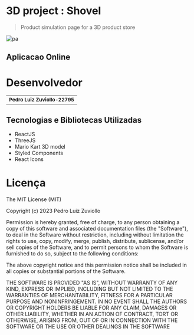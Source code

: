 # 3D project : Shovel

> Product simulation page for a 3D product store
> 
![pa](https://github.com/preduouh/graphc/assets/58116134/2f3cd983-a618-4936-ada2-e7546c71cc55)


## Aplicacao Online


# Desenvolvedor
<table>
  <tr>
    <td align="center">
        <sub>
          <b>Pedro Luiz Zuviollo-22795</b>
        </sub>
    </td>
  </tr>
</table>

## Tecnologias e Bibliotecas Utilizadas
* ReactJS
* ThreeJS
* Mario Kart 3D model
* Styled Components
* React Icons

# Licença
The MIT License (MIT)

Copyright (c) 2023 Pedro Luiz Zuviollo

Permission is hereby granted, free of charge, to any person obtaining a copy of this software and associated documentation files (the "Software"), to deal in the Software without restriction, including without limitation the rights to use, copy, modify, merge, publish, distribute, sublicense, and/or sell copies of the Software, and to permit persons to whom the Software is furnished to do so, subject to the following conditions:

The above copyright notice and this permission notice shall be included in all copies or substantial portions of the Software.

THE SOFTWARE IS PROVIDED "AS IS", WITHOUT WARRANTY OF ANY KIND, EXPRESS OR IMPLIED, INCLUDING BUT NOT LIMITED TO THE WARRANTIES OF MERCHANTABILITY, FITNESS FOR A PARTICULAR PURPOSE AND NONINFRINGEMENT. IN NO EVENT SHALL THE AUTHORS OR COPYRIGHT HOLDERS BE LIABLE FOR ANY CLAIM, DAMAGES OR OTHER LIABILITY, WHETHER IN AN ACTION OF CONTRACT, TORT OR OTHERWISE, ARISING FROM, OUT OF OR IN CONNECTION WITH THE SOFTWARE OR THE USE OR OTHER DEALINGS IN THE SOFTWARE
